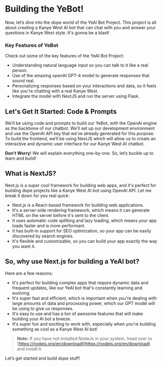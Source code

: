 # Building the YeBot!

Now, let’s dive into the dope world of the YeAI Bot Project. This project is all about creating a Kanye West AI bot that can chat with you and answer your questions in Kanye West style. It's gonna be a blast!

### Key Features of YeBot

Check out some of the key features of the YeAI Bot Project:

- Understanding natural language input so you can talk to it like a real person.
- Use of the amazing openAI GPT-4 model to generate responses that sound real.
- Personalizing responses based on your interactions and data, so it feels like you're chatting with a real Kanye West.
- Integrate the model with NextJS and run the server using Flask.

## Let's Get It Started: Code & Prompts

We’ll be using code and prompts to build our YeBot, with the OpenAI engine as the backbone of our chatbot. We’ll set up our development environment and use the OpenAI API key that we’ve already generated for this purpose. To build the frontend, we’ll be using NextJS which will allow us to create an interactive and dynamic user interface for our Kanye West AI chatbot.

**Don’t Worry**! We will explain everything one-by-one. So, let’s buckle up to learn and build!

## What is NextJS?

Next.js is a super cool framework for building web apps, and it's perfect for building dope projects like a Kanye West AI bot using OpenAI API. Let me break it down for you real quick:

- Next.js is a React-based framework for building web applications.
- It's a server-side rendering framework, which means it can generate HTML on the server before it's sent to the client.
- It uses automatic code splitting and lazy loading, which means your app loads faster and is more performant.
- It has built-in support for SEO optimization, so your app can be easily discovered by search engines.
- It's flexible and customizable, so you can build your app exactly the way you want it.

## So, why use Next.js for building a YeAI bot?

Here are a few reasons:

- It's perfect for building complex apps that require dynamic data and frequent updates, like our YeAI bot that's constantly learning and evolving.
- It's super fast and efficient, which is important when you're dealing with large amounts of data and processing power, which our GPT model will be using to give us responses.
- It's easy to use and has a ton of awesome features that will make building your AI bot a breeze.
- It's super fun and exciting to work with, especially when you're building something as cool as a Kanye West AI bot!

> **Note:** If you have not installed NodeJs in your system, head over to [https://nodejs.org/en/download](https://nodejs.org/en/download) and install it.
> 

Let’s get started and build dope stuff!
